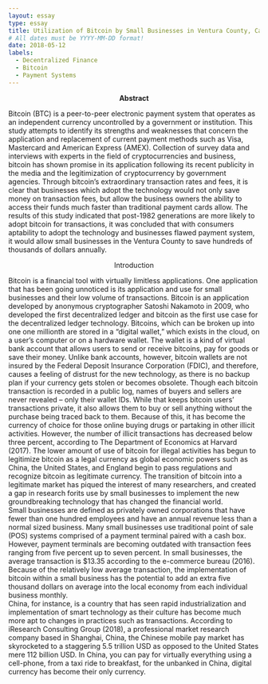 ```yaml
---
layout: essay
type: essay
title: Utilization of Bitcoin by Small Businesses in Ventura County, California
# All dates must be YYYY-MM-DD format!
date: 2018-05-12
labels:
  - Decentralized Finance
  - Bitcoin
  - Payment Systems
---
```


<p align="center"><b>Abstract</b></p>
Bitcoin (BTC) is a peer-to-peer electronic payment system that operates as an independent currency uncontrolled by a government or institution. This study attempts to identify its strengths and weaknesses that concern the application and replacement of current payment methods such as Visa, Mastercard and American Express (AMEX). Collection of survey data and interviews with experts in the field of cryptocurrencies and business, bitcoin has shown promise in its application following its recent publicity in the media and the legitimization of cryptocurrency by government agencies. Through bitcoin’s extraordinary transaction rates and fees, it is clear that businesses which adopt the technology would not only save money on transaction fees, but allow the business owners the ability to access their funds much faster than traditional payment cards allow. The results of this study indicated that post-1982 generations are more likely to adopt bitcoin for transactions, it was concluded that with consumers aptability to adopt the technology and businesses flawed payment system, it would allow small businesses in the Ventura County to save hundreds of thousands of dollars annually.
<p align="center">Introduction</p>
Bitcoin is a financial tool with virtually limitless applications. One application that has been going unnoticed is its application and use for small businesses and their low volume of transactions. Bitcoin is an application developed by anonymous cryptographer Satoshi Nakamoto in 2009, who developed the first decentralized ledger and bitcoin as the first use case for the decentralized ledger technology. Bitcoins, which can be broken up into one one millionth are stored in a “digital wallet,” which exists in the cloud, on a user’s computer or on a hardware wallet. The wallet is a kind of virtual bank account that allows users to send or receive bitcoins, pay for goods or save their money. Unlike bank accounts, however, bitcoin wallets are not insured by the Federal Deposit Insurance Corporation (FDIC), and therefore, causes a feeling of distrust for the new technology, as there is no backup plan if your currency gets stolen or becomes obsolete. Though each bitcoin transaction is recorded in a public log, names of buyers and sellers are never revealed – only their wallet IDs. While that keeps bitcoin users’ transactions private, it also allows them to buy or sell anything without the purchase being traced back to them. Because of this, it has become the currency of choice for those online buying drugs or partaking in other illicit activities. However, the number of illicit transactions has decreased below three percent, according to The Department of Economics at Harvard (2017). The lower amount of use of bitcoin for illegal activities has begun to legitimize bitcoin as a legal currency as global economic powers such as China, the United States, and England begin to pass regulations and recognize bitcoin as legitimate currency. The transition of bitcoin into a legitimate market has piqued the interest of many researchers, and created a gap in research forits use by small businesses to implement the new groundbreaking technology that has changed the financial world. 
<br>
Small businesses are defined as privately owned corporations that have fewer than one hundred employees and have an annual revenue less than a normal sized business. Many small businesses use traditional point of sale (POS) systems comprised of a payment terminal paired with a cash box. However, payment terminals are becoming outdated with transaction fees ranging from five percent up to seven percent. In small businesses, the average transaction is $13.35 according to the e-commerce bureau (2016). Because of the relatively low average transaction, the implementation of bitcoin within a small business has the potential to add an extra five thousand dollars on average into the local economy from each individual business monthly. 
<br>
China, for instance, is a country that has seen rapid industrialization and implementation of smart technology as their culture has become much more apt to changes in practices such as transactions. According to iResearch Consulting Group (2018), a professional market research company based in Shanghai, China, the Chinese mobile pay market has skyrocketed to a staggering 5.5 trillion USD as opposed to the United States mere 112 billion USD. In China, you can pay for virtually everything using a cell-phone, from a taxi ride to breakfast, for the unbanked in China, digital currency has become their only currency.

